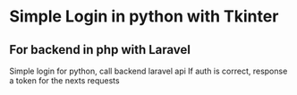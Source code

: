 # Simple Login in python with Tkinter
## For backend in php with Laravel
Simple login for python, call backend laravel api
If auth is correct, response a token for the nexts requests 
